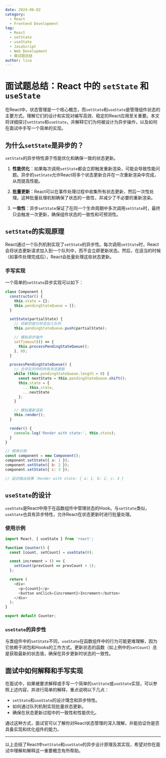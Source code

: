 ```yaml
---
date: 2024-06-02
category:
  - React
  - Frontend Development
tag:
  - React
  - setState
  - useState
  - JavaScript
  - Web Development
  - 面试题总结
author: lisa
---
```


# 面试题总结：React 中的 `setState` 和 `useState`

在React中，状态管理是一个核心概念，而`setState`和`useState`是管理组件状态的主要方式。理解它们的设计和实现对编写高效、稳定的React应用至关重要。本文将详细探讨`setState`和`useState`，并解释它们为何被设计为异步操作，以及如何在面试中手写一个简单的实现。

## 为什么`setState`是异步的？

`setState`的异步特性源于性能优化和确保一致的状态更新。

1. **性能优化**：如果每次调用`setState`都会立即触发重新渲染，可能会导致性能问题。异步的`setState`允许React将多个状态更新合并在一次重新渲染中完成，从而提高性能。

2. **批量更新**：React可以在事件处理过程中收集所有状态更新，然后一次性处理。这种批量处理机制确保了状态的一致性，并减少了不必要的重新渲染。

3. **一致性**：异步`setState`保证了在同一个生命周期中多次调用`setState`时，最终只会触发一次更新，确保组件状态的一致性和可预测性。

## `setState`的实现原理

React通过一个队列机制实现了`setState`的异步性。每次调用`setState`时，React会将状态更新请求加入到一个队列中，而不会立即更新状态。然后，在适当的时候（如事件处理完成后），React会批量处理这些状态更新。

### 手写实现

一个简单的`setState`异步实现可以如下：

```javascript
class Component {
  constructor() {
    this.state = {};
    this.pendingStateQueue = [];
  }

  setState(partialState) {
    // 将新的部分状态加入队列
    this.pendingStateQueue.push(partialState);

    // 模拟异步操作
    setTimeout(() => {
      this.processPendingStateQueue();
    }, 0);
  }

  processPendingStateQueue() {
    // 合并队列中的所有状态更新
    while (this.pendingStateQueue.length > 0) {
      const nextState = this.pendingStateQueue.shift();
      this.state = {
        ...this.state,
        ...nextState
      };
    }

    // 模拟重新渲染
    this.render();
  }

  render() {
    console.log('Render with state:', this.state);
  }
}

// 使用示例
const component = new Component();
component.setState({ a: 1 });
component.setState({ b: 2 });
component.setState({ c: 3 });

// 延迟输出结果：Render with state: { a: 1, b: 2, c: 3 }
```

## `useState`的设计

`useState`是React中用于在函数组件中管理状态的Hook。与`setState`类似，`useState`也具有异步特性，允许React在状态更新时进行批量处理。

### 使用示例

```javascript
import React, { useState } from 'react';

function Counter() {
  const [count, setCount] = useState(0);

  const increment = () => {
    setCount(prevCount => prevCount + 1);
  };

  return (
    <div>
      <p>{count}</p>
      <button onClick={increment}>Increment</button>
    </div>
  );
}

export default Counter;
```

### `useState`的异步性

与类组件中的`setState`不同，`useState`在函数组件中的行为可能更难理解，因为它依赖于闭包和Hooks的工作方式。更新状态的函数（如上例中的`setCount`）总是获取最新的状态值，确保在异步更新时状态的一致性。

## 面试中如何解释和手写实现

在面试中，如果被要求解释或手写一个简单的`setState`或`useState`实现，可以参照上述内容，并进行简单的解释，重点说明以下几点：

- `setState`和`useState`的设计理念和异步特性。
- 如何通过队列机制实现批量状态更新。
- 确保在状态更新过程中的一致性和性能优化。

通过这种方式，面试官可以了解你对React状态管理的深入理解，并能验证你是否具备实现和优化组件的能力。

---

以上总结了React中`setState`和`useState`的异步设计原理及其实现，希望对你在面试中理解和解释这一重要概念有所帮助。
